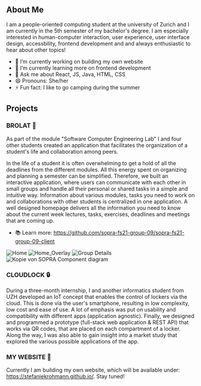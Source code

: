 ## About Me

I am a people-oriented computing student at the university of Zurich and I am currently in the 5th semester of my bachelor's degree. I am especially interested in human-computer interaction, user experience, user interface design, accessbility, frontend development and and always enthusiastic to hear about other topics!

- 🔭 I’m currently working on building my own website
- 🌱 I’m currently learning more on frontend development
- 💬 Ask me about React, JS, Java, HTML, CSS
- 😄 Pronouns: She/her
- ⚡ Fun fact: I like to go camping during the summer

## Projects
### BROLAT 📅

As part of the module "Software Computer Engineering Lab" I and four other students created an application that facilitates the organization of a student's life and collaboration among peers. 

In the life of a student it is often overwhelming to get a hold of all the deadlines from the different modules. All this energy spent on organizing and planning a semester can be simplified. Therefore, we built an interactive application, where users can communicate with each other in small groups and handle all their personal or shared tasks in a simple and intuitive way. Information about various modules, tasks you need to work on and collaborations with other students is centralized in one application. A well designed homepage delivers all the information you need to know about the current week lectures, tasks, exercises, deadlines and meetings that are coming up.

- 📚 Learn more: https://github.com/sopra-fs21-group-09/sopra-fs21-group-09-client

![Home](https://user-images.githubusercontent.com/71380307/145211269-629f98da-c2c9-4b91-a8f3-36e6ec8a424b.png)
![Home_Overlay](https://user-images.githubusercontent.com/71380307/145211791-1d02b95f-4b90-4e91-ba1d-2d5c9b010a75.png)
![Group Details](https://user-images.githubusercontent.com/71380307/145211741-5ba59a3f-efbf-4093-9771-fc7775fbd1ea.png)
![Kopie von SOPRA Component diagram](https://user-images.githubusercontent.com/71380307/112836531-06012100-909b-11eb-9229-60ce1b352361.png)



### CLOUDLOCK 🔒

During a three-month internship, I and another informatics student from UZH developed an IoT concept that enables the control of lockers via the cloud. This is done via the user's smartphone, resulting in low complexity, low cost and ease of use. A lot of emphasis was put on usability and compatibility with different apps (application agnostic). Finally, we designed and programmed a prototype (full-stack web application & REST API) that works via QR codes, that are placed on each compartment of a locker. Along the way, I was also able to gain insight into a market study that explored the various possible applications of the app.

### MY WEBSITE 👩
Currently I am building my own website, which will be available under: https://stefaniekrohmann.github.io/. Stay tuned!


